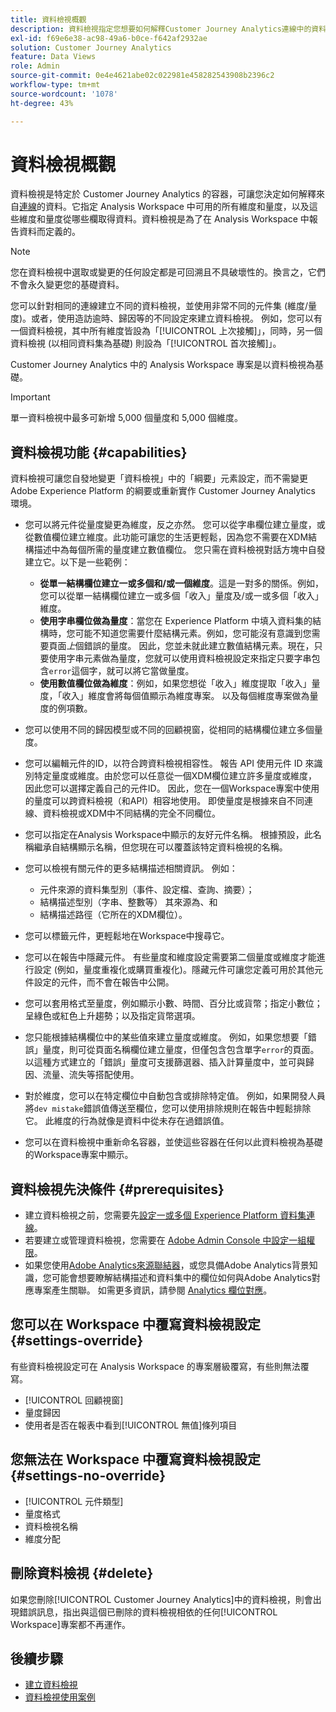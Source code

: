```yaml
---
title: 資料檢視概觀
description: 資料檢視指定您想要如何解釋Customer Journey Analytics連線中的資料元素，例如量度、維度、工作階段等。
exl-id: f69e6e38-ac98-49a6-b0ce-f642af2932ae
solution: Customer Journey Analytics
feature: Data Views
role: Admin
source-git-commit: 0e4e4621abe02c022981e458282543908b2396c2
workflow-type: tm+mt
source-wordcount: '1078'
ht-degree: 43%

---
```


# 資料檢視概觀

資料檢視是特定於 Customer Journey Analytics 的容器，可讓您決定如何解釋來自[連線](/help/connections/create-connection.md)的資料。它指定 Analysis Workspace 中可用的所有維度和量度，以及這些維度和量度從哪些欄取得資料。資料檢視是為了在 Analysis Workspace 中報告資料而定義的。

>[!NOTE]
>
>您在資料檢視中選取或變更的任何設定都是可回溯且不具破壞性的。換言之，它們不會永久變更您的基礎資料。

您可以針對相同的連線建立不同的資料檢視，並使用非常不同的元件集 (維度/量度)。或者，使用造訪逾時、歸因等的不同設定來建立資料檢視。 例如，您可以有一個資料檢視，其中所有維度皆設為「[!UICONTROL 上次接觸]」，同時，另一個資料檢視 (以相同資料集為基礎) 則設為「[!UICONTROL 首次接觸]」。

Customer Journey Analytics 中的 Analysis Workspace 專案是以資料檢視為基礎。

>[!IMPORTANT]
>
>單一資料檢視中最多可新增 5,000 個量度和 5,000 個維度。

## 資料檢視功能 {#capabilities}

資料檢視可讓您自發地變更「資料檢視」中的「綱要」元素設定，而不需變更 Adobe Experience Platform 的綱要或重新實作 Customer Journey Analytics 環境。

* 您可以將元件從量度變更為維度，反之亦然。 您可以從字串欄位建立量度，或從數值欄位建立維度。此功能可讓您的生活更輕鬆，因為您不需要在XDM結構描述中為每個所需的量度建立數值欄位。 您只需在資料檢視對話方塊中自發建立它。以下是一些範例：
   * **從單一結構欄位建立一或多個和/或一個維度**。這是一對多的關係。例如，您可以從單一結構欄位建立一或多個「收入」量度及/或一或多個「收入」維度。
   * **使用字串欄位做為量度**：當您在 Experience Platform 中填入資料集的結構時，您可能不知道您需要什麼結構元素。例如，您可能沒有意識到您需要頁面&#x200B;*上*&#x200B;個錯誤的量度。 因此，您並未就此建立數值結構元素。現在，只要使用字串元素做為量度，您就可以使用資料檢視設定來指定只要字串包含`error`這個字，就可以將它當做量度。
   * **使用數值欄位做為維度**：例如，如果您想從「收入」維度提取「收入」量度，「收入」維度會將每個值顯示為維度專案。 以及每個維度專案做為量度的例項數。

* 您可以使用不同的歸因模型或不同的回顧視窗，從相同的結構欄位建立多個量度。

* 您可以編輯元件的ID，以符合跨資料檢視相容性。 報告 API 使用元件 ID 來識別特定量度或維度。由於您可以任意從一個XDM欄位建立許多量度或維度，因此您可以選擇定義自己的元件ID。 因此，您在一個Workspace專案中使用的量度可以跨資料檢視（和API）相容地使用。 即使量度是根據來自不同連線、資料檢視或XDM中不同結構的完全不同欄位。

* 您可以指定在Analysis Workspace中顯示的友好元件名稱。 根據預設，此名稱繼承自結構顯示名稱，但您現在可以覆蓋該特定資料檢視的名稱。

* 您可以檢視有關元件的更多結構描述相關資訊。 例如：

   * 元件來源的資料集型別（事件、設定檔、查詢、摘要）；
   * 結構描述型別（字串、整數等） 其來源為、和
   * 結構描述路徑（它所在的XDM欄位）。

* 您可以標籤元件，更輕鬆地在Workspace中搜尋它。

* 您可以在報告中隱藏元件。 有些量度和維度設定需要第二個量度或維度才能進行設定 (例如，量度重複化或購買重複化)。隱藏元件可讓您定義可用於其他元件設定的元件，而不會在報告中公開。

* 您可以套用格式至量度，例如顯示小數、時間、百分比或貨幣；指定小數位；呈綠色或紅色上升趨勢；以及指定貨幣選項。

* 您只能根據結構欄位中的某些值來建立量度或維度。 例如，如果您想要「錯誤」量度，則可從頁面名稱欄位建立量度，但僅包含包含單字`error`的頁面。 以這種方式建立的「錯誤」量度可支援篩選器、插入計算量度中，並可與歸因、流量、流失等搭配使用。

* 對於維度，您可以在特定欄位中自動包含或排除特定值。 例如，如果開發人員將`dev mistake`錯誤值傳送至欄位，您可以使用排除規則在報告中輕鬆排除它。 此維度的行為就像是資料中從未存在過錯誤值。

* 您可以在資料檢視中重新命名容器，並使這些容器在任何以此資料檢視為基礎的Workspace專案中顯示。

## 資料檢視先決條件 {#prerequisites}

* 建立資料檢視之前，您需要先[設定一或多個 Experience Platform 資料集連線](/help/connections/create-connection.md)。
* 若要建立或管理資料檢視，您需要在 [Adobe Admin Console 中設定一組權限](https://experienceleague.adobe.com/en/docs/analytics-platform/using/cja-overview/cja-overview)。
* 如果您使用[Adobe Analytics來源聯結器](/help/data-ingestion/analytics.md)，或您具備Adobe Analytics背景知識，您可能會想要瞭解結構描述和資料集中的欄位如何與Adobe Analytics對應專案產生關聯。 如需更多資訊，請參閱 [Analytics 欄位對應](https://experienceleague.adobe.com/en/docs/experience-platform/sources/connectors/adobe-applications/mapping/analytics)。

## 您可以在 Workspace 中覆寫資料檢視設定 {#settings-override}

有些資料檢視設定可在 Analysis Workspace 的專案層級覆寫，有些則無法覆寫。

* [!UICONTROL 回顧視窗]
* 量度歸因
* 使用者是否在報表中看到[!UICONTROL 無值]條列項目

## 您無法在 Workspace 中覆寫資料檢視設定 {#settings-no-override}

* [!UICONTROL 元件類型]
* 量度格式 
* 資料檢視名稱
* 維度分配

## 刪除資料檢視 {#delete}

如果您刪除[!UICONTROL Customer Journey Analytics]中的資料檢視，則會出現錯誤訊息，指出與這個已刪除的資料檢視相依的任何[!UICONTROL Workspace]專案都不再運作。

## 後續步驟

* [建立資料檢視](/help/data-views/create-dataview.md)
* [資料檢視使用案例](/help/use-cases/data-views/data-views-usecases.md)
